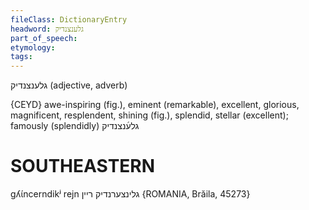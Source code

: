 ```yaml
---
fileClass: DictionaryEntry
headword: גלענצנדיק
part_of_speech: 
etymology: 
tags: 
---
```

גלענצנדיק
(adjective, adverb)

{CEYD}
awe-inspiring (fig.), eminent (remarkable), excellent, glorious, magnificent, resplendent, shining (fig.), splendid, stellar (excellent); famously (splendidly) גלע֜נצנדיק

SOUTHEASTERN
==============

gʎɩ́ncerndikʲ rejn גלינצערנדיק ריין {ROMANIA, Brăila, 45273}
